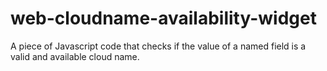 web-cloudname-availability-widget
=================================

A piece of Javascript code that checks if the value of a named field is a valid and available cloud name. 
